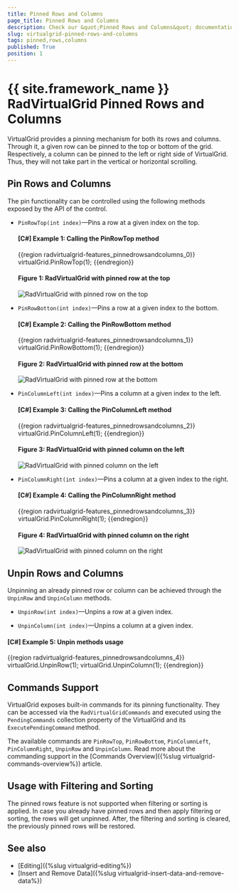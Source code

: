 ```yaml
---
title: Pinned Rows and Columns
page_title: Pinned Rows and Columns
description: Check our &quot;Pinned Rows and Columns&quot; documentation article for the RadVirtualGrid {{ site.framework_name }} control.
slug: virtualgrid-pinned-rows-and-columns
tags: pinned,rows,columns
published: True
position: 1
---
```


# {{ site.framework_name }} RadVirtualGrid Pinned Rows and Columns

VirtualGrid provides a pinning mechanism for both its rows and columns. Through it, a given row can be pinned to the top or bottom of the grid. Respectively, a column can be pinned to the left or right side of VirtualGrid. Thus, they will not take part in the vertical or horizontal scrolling. 

## Pin Rows and Columns 

The pin functionality can be controlled using the following methods exposed by the API of the control.

* `PinRowTop(int index)`&mdash;Pins a row at a given index on the top.

	#### __[C#] Example 1: Calling the PinRowTop method__

	{{region radvirtualgrid-features_pinnedrowsandcolumns_0}}
		virtualGrid.PinRowTop(1);
	{{endregion}}

	#### __Figure 1: RadVirtualGrid with pinned row at the top__

	![RadVirtualGrid with pinned row on the top](images/RadVirtualGrid_Features_PinnedRowsColumns_01.png)

* `PinRowBotton(int index)`&mdash;Pins a row at a given index to the bottom.

	#### __[C#] Example 2: Calling the PinRowBottom method__

	{{region radvirtualgrid-features_pinnedrowsandcolumns_1}}
		virtualGrid.PinRowBottom(1);
	{{endregion}}

	#### __Figure 2: RadVirtualGrid with pinned row at the bottom__

	![RadVirtualGrid with pinned row at the bottom](images/RadVirtualGrid_Features_PinnedRowsColumns_02.png)

* `PinColumnLeft(int index)`&mdash;Pins a column at a given index to the left.

	#### __[C#] Example 3: Calling the PinColumnLeft method__

	{{region radvirtualgrid-features_pinnedrowsandcolumns_2}}
		virtualGrid.PinColumnLeft(1);
	{{endregion}}

	#### __Figure 3: RadVirtualGrid with pinned column on the left__

	![ RadVirtualGrid with pinned column on the left](images/RadVirtualGrid_Features_PinnedRowsColumns_03.png)

* `PinColumnRight(int index)`&mdash;Pins a column at a given index to the right.

	#### __[C#] Example 4: Calling the PinColumnRight method__

	{{region radvirtualgrid-features_pinnedrowsandcolumns_3}}
		virtualGrid.PinColumnRight(1);
	{{endregion}}

	#### __Figure 4: RadVirtualGrid with pinned column on the right__

	![RadVirtualGrid with pinned column on the right](images/RadVirtualGrid_Features_PinnedRowsColumns_04.png)

## Unpin Rows and Columns

Unpinning an already pinned row or column can be achieved through the `UnpinRow` and `UnpinColumn` methods.

* `UnpinRow(int index)`&mdash;Unpins a row at a given index.

* `UnpinColumn(int index)`&mdash;Unpins a column at a given index.

#### __[C#] Example 5: Unpin methods usage__  
{{region radvirtualgrid-features_pinnedrowsandcolumns_4}}
	virtualGrid.UnpinRow(1);
	virtualGrid.UnpinColumn(1);
{{endregion}}

## Commands Support

VirtualGrid exposes built-in commands for its pinning functionality. They can be accessed via the `RadVirtualGridCommands` and executed using the `PendingCommands` collection property of the VirtualGrid and its `ExecutePendingCommand` method. 

The available commands are `PinRowTop`, `PinRowBottom`, `PinColumnLeft`, `PinColumnRight`, `UnpinRow` and `UnpinColumn`. Read more about the commanding support in the [Commands Overview]({%slug virtualgrid-commands-overview%}) article.

## Usage with Filtering and Sorting

The pinned rows feature is not supported when filtering or sorting is applied. In case you already have pinned rows and then apply filtering or sorting, the rows will get unpinned. After, the filtering and sorting is cleared, the previously pinned rows will be restored.

## See also  
* [Editing]({%slug virtualgrid-editing%})  
* [Insert and Remove Data]({%slug virtualgrid-insert-data-and-remove-data%})
